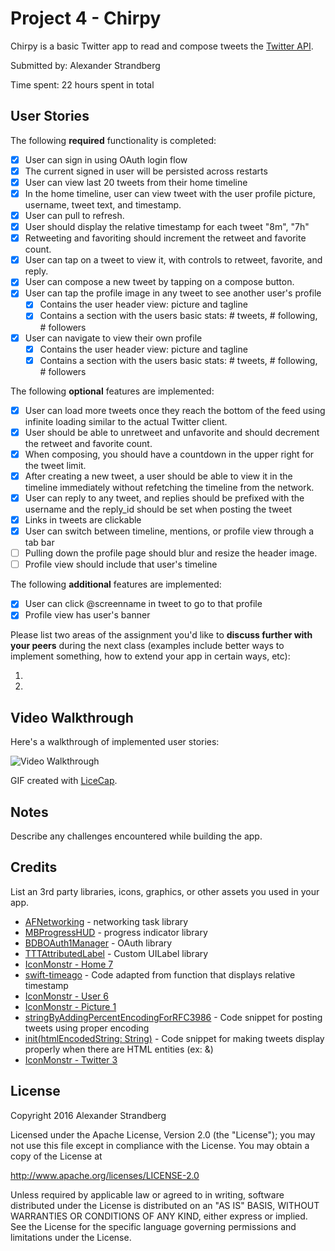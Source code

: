 # Project 4 - Chirpy

Chirpy is a basic Twitter app to read and compose tweets the [Twitter API](https://apps.twitter.com/).

Submitted by: Alexander Strandberg

Time spent: 22 hours spent in total

## User Stories

The following **required** functionality is completed:

- [X] User can sign in using OAuth login flow
- [X] The current signed in user will be persisted across restarts
- [X] User can view last 20 tweets from their home timeline
- [X] In the home timeline, user can view tweet with the user profile picture, username, tweet text, and timestamp.
- [X] User can pull to refresh.
- [X] User should display the relative timestamp for each tweet "8m", "7h"
- [X] Retweeting and favoriting should increment the retweet and favorite count.
- [X] User can tap on a tweet to view it, with controls to retweet, favorite, and reply.
- [X] User can compose a new tweet by tapping on a compose button.
- [X] User can tap the profile image in any tweet to see another user's profile
    - [X] Contains the user header view: picture and tagline
    - [X] Contains a section with the users basic stats: # tweets, # following, # followers
- [X] User can navigate to view their own profile
    - [X] Contains the user header view: picture and tagline
    - [X] Contains a section with the users basic stats: # tweets, # following, # followers

The following **optional** features are implemented:

- [X] User can load more tweets once they reach the bottom of the feed using infinite loading similar to the actual Twitter client.
- [X] User should be able to unretweet and unfavorite and should decrement the retweet and favorite count.
- [X] When composing, you should have a countdown in the upper right for the tweet limit.
- [X] After creating a new tweet, a user should be able to view it in the timeline immediately without refetching the timeline from the network.
- [X] User can reply to any tweet, and replies should be prefixed with the username and the reply_id should be set when posting the tweet
- [X] Links in tweets are clickable
- [X] User can switch between timeline, mentions, or profile view through a tab bar
- [ ] Pulling down the profile page should blur and resize the header image.
- [ ] Profile view should include that user's timeline

The following **additional** features are implemented:

- [X] User can click @screenname in tweet to go to that profile
- [X] Profile view has user's banner

Please list two areas of the assignment you'd like to **discuss further with your peers** during the next class (examples include better ways to implement something, how to extend your app in certain ways, etc):

1. 
2.

## Video Walkthrough

Here's a walkthrough of implemented user stories:

![Video Walkthrough](Chirpy2.gif)

GIF created with [LiceCap](http://www.cockos.com/licecap/).

## Notes

Describe any challenges encountered while building the app.

## Credits

List an 3rd party libraries, icons, graphics, or other assets you used in your app.

- [AFNetworking](https://github.com/AFNetworking/AFNetworking) - networking task library
- [MBProgressHUD](https://cocoapods.org/pods/MBProgressHUD) - progress indicator library
- [BDBOAuth1Manager](https://github.com/bdbergeron/BDBOAuth1Manager) - OAuth library
- [TTTAttributedLabel](https://github.com/TTTAttributedLabel/TTTAttributedLabel) - Custom UILabel library
- [IconMonstr - Home 7](http://iconmonstr.com/home-7)
- [swift-timeago](https://github.com/zemirco/swift-timeago) - Code adapted from function that displays relative timestamp
- [IconMonstr - User 6](http://iconmonstr.com/user-6)
- [IconMonstr - Picture 1](http://iconmonstr.com/picture-1)
- [stringByAddingPercentEncodingForRFC3986](http://useyourloaf.com/blog/how-to-percent-encode-a-url-string/) - Code snippet for posting tweets using proper encoding
- [init(htmlEncodedString: String)](http://stackoverflow.com/a/34245313) - Code snippet for making tweets display properly when there are HTML entities (ex: &amp;)
- [IconMonstr - Twitter 3](http://iconmonstr.com/twitter-3)

## License

Copyright 2016 Alexander Strandberg 

Licensed under the Apache License, Version 2.0 (the "License");
you may not use this file except in compliance with the License.
You may obtain a copy of the License at

http://www.apache.org/licenses/LICENSE-2.0

Unless required by applicable law or agreed to in writing, software
distributed under the License is distributed on an "AS IS" BASIS,
WITHOUT WARRANTIES OR CONDITIONS OF ANY KIND, either express or implied.
See the License for the specific language governing permissions and
limitations under the License.
